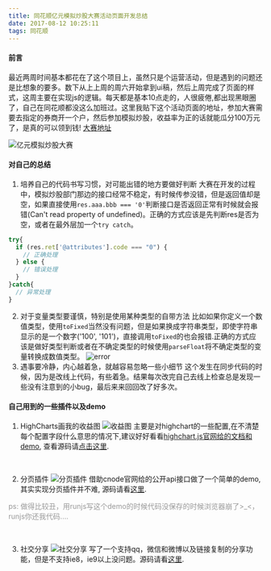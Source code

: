 ```yaml
---
title: 同花顺亿元模拟炒股大赛活动页面开发总结
date: 2017-08-12 10:25:11
tags: 同花顺
---
```


#### 前言

最近两周时间基本都花在了这个项目上，虽然只是个运营活动，但是遇到的问题还是比想象的要多。数下从上上周的周六开始拿到ui稿，然后上周完成了页面的样式，这周主要在实现js的逻辑。每天都是基本10点走的，人很疲倦,都出现黑眼圈了，自己在同花顺都没这么加班过。这里我贴下这个活动页面的地址，参加大赛需要去指定的券商开一个户，然后参加模拟炒股，收益率为正的话就能瓜分100万元了，是真的可以领到钱! [大赛地址](https://ozone.10jqka.com.cn/tg_templates/doubleone/2017/kh/yiyuan_mncg/pc/apply.html)

![亿元模拟炒股大赛](https://olpkwt43d.qnssl.com/blog/images/post01/post01.png)
#### 对自己的总结
1. 培养自己的代码书写习惯，对可能出错的地方要做好判断
大赛在开发的过程中，模拟炒股部门那边的接口经常不稳定，有时候传参没错，但是返回值却是空，如果直接使用`res.aaa.bbb === '0'`判断接口是否返回正常有时候就会报错(Can't read property of undefined)。正确的方式应该是先判断res是否为空，或者在最外层加一个`try catch`。
```javascript
try{
  if (res.ret['@attributes'].code === "0") {
    // 正确处理
  } else {
    // 错误处理
  }
}catch{
  // 异常处理
}

```
2. 对于变量类型要谨慎，特别是使用某种类型的自带方法
比如如果你定义一个数值类型，使用`toFixed`当然没有问题，但是如果换成字符串类型，即使字符串显示的是一个数字('100', '101')，直接调用`toFixed`的也会报错.正确的方式应该是做好类型判断或者在不确定类型的时候使用`parseFloat`将不确定类型的变量转换成数值类型。
![error](https://olpkwt43d.qnssl.com/blog/images/post01/post02.png)
3. 遇事要冷静，内心越着急，就越容易忽略一些小细节
这个发生在同步代码的时候，因为是改线上代码，有些着急。结果每次改完自己去线上检查总是发现一些没有注意到的小bug，最后来来回回改了好多次。

#### 自己用到的一些插件以及demo
1. HighCharts画我的收益图
![收益图](https://olpkwt43d.qnssl.com/blog/post02/chart.png)
主要是对highchart的一些配置,在不清楚每个配置字段什么意思的情况下,建议好好看看[highchart.js官网给的文档和demo](https://api.hcharts.cn/highcharts), 查看源码请[点击这里](http://runjs.cn/code/asgugst0).
<br>

2. 分页插件
![分页插件](https://olpkwt43d.qnssl.com/blog/post02/pagenation.png)
借助cnode官网给的公开api接口做了一个简单的demo, 其实实现分页插件并不难, 源码请看[这里](http://runjs.cn/code/lrmsauvq).
<p style="color: #999;margin-top: 10px;text-indent: 0">ps:&nbsp;做得比较丑，用runjs写这个demo的时候代码没保存的时候浏览器崩了>_<，runjs你还我代码....</p>
<br>

3. 社交分享
![社交分享](https://olpkwt43d.qnssl.com/blog/post02/share.png)
写了一个支持qq，微信和微博以及链接复制的分享功能，但是不支持ie8，ie9以上没问题。源码请看[这里](http://runjs.cn/code/8cz7q0nj).